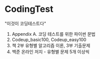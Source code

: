 # CodingTest

"이것이 코딩테스트다"

1. Appendix A. 코딩 테스트를 위한 파이썬 문법
2. Codeup_basic100, Codeup_easy100
4. 책 2부 유형별 알고리즘 이론, 3부 기출문제
5. 백준 온라인 저지 - 유형별 문제 5개 이상씩

